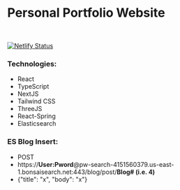 # Personal Portfolio Website

<br/>

[![Netlify Status](https://api.netlify.com/api/v1/badges/45d11573-182c-4759-9f49-7dd83f2b954a/deploy-status)](https://app.netlify.com/sites/weller-mke/deploys)


### Technologies:  
- React
- TypeScript
- NextJS
- Tailwind CSS
- ThreeJS
- React-Spring
- Elasticsearch

### ES Blog Insert:
- POST
- https://**User:Pword**@pw-search-4151560379.us-east-1.bonsaisearch.net:443/blog/post/**Blog# (i.e. 4)**
- {"title": "x", "body": "x"}